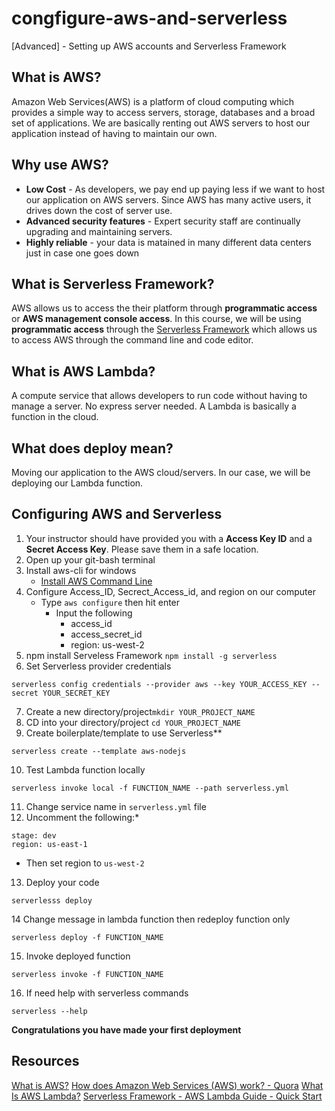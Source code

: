 # congfigure-aws-and-serverless
[Advanced] - Setting up AWS accounts and Serverless Framework

## What is AWS?
Amazon Web Services(AWS) is a platform of cloud computing which provides a simple way to access servers, storage, databases and a broad set of applications. We are basically renting out AWS servers to host our application instead of having to maintain our own.

## Why use AWS?
- **Low Cost** - As developers, we pay end up paying less if we want to host our application on AWS servers. Since AWS has many active users, it drives down the cost of server use. 
- **Advanced security features** - Expert security staff are continually upgrading and maintaining servers. 
- **Highly reliable** - your data is matained in many different data centers just in case one goes down

## What is Serverless Framework?
AWS allows us to access the their platform through **programmatic access** or **AWS management console access**. In this course, we will be using **programmatic access** through the [Serverless Framework](https://serverless.com/) which allows us to access AWS through the command line and code editor.  

## What is AWS Lambda?
A compute service that allows developers to run code without having to manage a server. No express server needed. A Lambda is basically a function in the cloud. 

## What does deploy mean?
Moving our application to the AWS cloud/servers. In our case, we will be deploying our Lambda function. 

## Configuring AWS and Serverless

1. Your instructor should have provided you with a **Access Key ID** and a **Secret Access Key**. Please save them in a safe location.
2. Open up your git-bash terminal
3. Install aws-cli for windows 
    - [Install AWS Command Line](https://docs.aws.amazon.com/cli/latest/userguide/awscli-install-windows.html)
3. Configure Access_ID, Secrect_Access_id, and region on our computer
    - Type `aws configure` then hit enter
      - Input the following 
        - access_id 
        - access_secret_id
        - region: us-west-2
5. npm install Serveless Framework `npm install -g serverless`
6. Set Serverless provider credentials
  ```
  serverless config credentials --provider aws --key YOUR_ACCESS_KEY --secret YOUR_SECRET_KEY
  ```
7. Create a new directory/project`mkdir YOUR_PROJECT_NAME`
8. CD into your directory/project `cd YOUR_PROJECT_NAME`
9. Create boilerplate/template to use Serverless**
```
serverless create --template aws-nodejs
```
10. Test Lambda function locally
 ```
 serverless invoke local -f FUNCTION_NAME --path serverless.yml
 ```
11. Change service name in `serverless.yml` file
12. Uncomment the following:* 
```
stage: dev
region: us-east-1
```
  - Then set region to `us-west-2`

13. Deploy your code
```
serverlesss deploy
```
14 Change message in lambda function then redeploy function only
```
serverless deploy -f FUNCTION_NAME
```
15. Invoke deployed function
```
serverless invoke -f FUNCTION_NAME
```
16. If need help with serverless commands
```
serverless --help
```
**Congratulations you have made your first deployment**

## Resources
[What is AWS?](https://aws.amazon.com/what-is-aws/)
[How does Amazon Web Services (AWS) work? - Quora](https://www.quora.com/How-does-Amazon-Web-Services-AWS-work)
[What Is AWS Lambda?](https://docs.aws.amazon.com/lambda/latest/dg/welcome.html)
[Serverless Framework - AWS Lambda Guide - Quick Start](https://serverless.com/framework/docs/providers/aws/guide/quick-start/)

